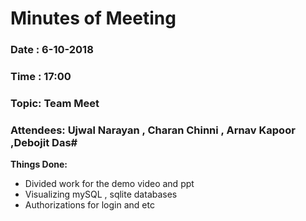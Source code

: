 # Minutes of Meeting

### Date : 6-10-2018
### Time : 17:00 
### Topic: Team Meet
### Attendees: Ujwal Narayan , Charan Chinni , Arnav Kapoor ,Debojit Das#

**Things Done:**
* Divided work for the demo video and ppt 
* Visualizing mySQL , sqlite databases 
* Authorizations for login and etc 

